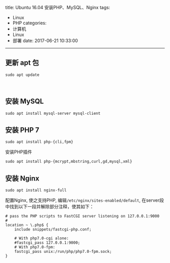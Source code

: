 title: Ubuntu 16.04 安装PHP、MySQL、Nginx
tags:
  - Linux
  - PHP
categories: 
  - 计算机
  - Linux
  - 部署
date: 2017-06-21 10:33:00
---
## 更新 apt 包

	sudo apt update
    
## 安装 MySQL
	
	sudo apt install mysql-server mysql-client
 
## 安装 PHP 7
 
	sudo apt install php-{cli,fpm}

安装PHP插件

	sudo apt install php-{mcrypt,mbstring,curl,gd,mysql,xml}

## 安装 Nginx

	sudo apt install nginx-full

配置Nginx, 使之支持PHP, 编辑`/etc/nginx/sites-enabled/default`, 在server段中找到以下一段并解除部分注释，使其如下：


	# pass the PHP scripts to FastCGI server listening on 127.0.0.1:9000
	#
	location ~ \.php$ {
		include snippets/fastcgi-php.conf;
	
		# With php7.0-cgi alone:
		#fastcgi_pass 127.0.0.1:9000;
		# With php7.0-fpm:
		fastcgi_pass unix:/run/php/php7.0-fpm.sock;
	}